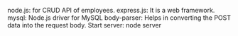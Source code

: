 node.js: for CRUD API of employees.
express.js: It is a web framework.
mysql: Node.js driver for MySQL
body-parser: Helps in converting the POST data into the request body.
Start server: node server